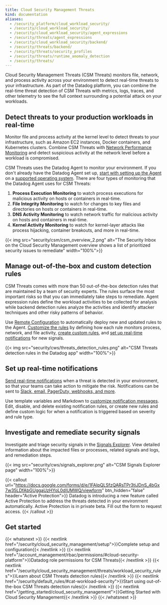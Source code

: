 ```yaml
---
title: Cloud Security Management Threats
kind: documentation
aliases:
  - /security_platform/cloud_workload_security/
  - /security/cloud_workload_security/
  - /security/cloud_workload_security/agent_expressions
  - /security/threats/agent_expressions
  - /security/cloud_workload_security/backend/
  - /security/threats/backend/
  - /security/threats/security_profiles
  - /security/threats/runtime_anomaly_detection
  - /security/threats/
---
```


Cloud Security Management Threats (CSM Threats) monitors file, network, and process activity across your environment to detect real-time threats to your infrastructure. As part of the Datadog platform, you can combine the real-time threat detection of CSM Threats with metrics, logs, traces, and other telemetry to see the full context surrounding a potential attack on your workloads.

## Detect threats to your production workloads in real-time

Monitor file and process activity at the kernel level to detect threats to your infrastructure, such as Amazon EC2 instances, Docker containers, and Kubernetes clusters. Combine CSM Threats with [Network Performance Monitoring][9] and detect suspicious activity at the network level before a workload is compromised.

CSM Threats uses the Datadog Agent to monitor your environment. If you don't already have the Datadog Agent set up, [start with setting up the Agent][2] on a [supported operating system][1]. There are four types of monitoring that the Datadog Agent uses for CSM Threats:

1. **Process Execution Monitoring** to watch process executions for malicious activity on hosts or containers in real-time.
2. **File Integrity Monitoring** to watch for changes to key files and directories on hosts or containers in real-time.
3. **DNS Activity Monitoring** to watch network traffic for malicious activity on hosts and containers in real-time.
4. **Kernel Activity Monitoring** to watch for kernel-layer attacks like process hijacking, container breakouts, and more in real-time.

{{< img src="security/csm/csm_overview_2.png" alt="The Security Inbox on the Cloud Security Management overview shows a list of prioritized security issues to remediate" width="100%">}}

## Manage out-of-the-box and custom detection rules

CSM Threats comes with more than 50 out-of-the-box detection rules that are maintained by a team of security experts. The rules surface the most important risks so that you can immediately take steps to remediate. Agent expression rules define the workload activities to be collected for analysis while backend detection rules analyze the activities and identify attacker techniques and other risky patterns of behavior.

Use [Remote Configuration][7] to automatically deploy new and updated rules to the Agent. [Customize the rules][5] by defining how each rule monitors process, network, and file activity, [create custom rules][6], and [set up real-time notifications](#set-up-real-time-notifications) for new signals.

{{< img src="security/cws/threats_detection_rules.png" alt="CSM Threats detection rules in the Datadog app" width="100%">}}

## Set up real-time notifications

[Send real-time notifications][3] when a threat is detected in your environment, so that your teams can take action to mitigate the risk. Notifications can be sent to [Slack, email, PagerDuty, webhooks, and more][4].

Use template variables and Markdown to [customize notification messages][5]. Edit, disable, and delete existing notification rules, or create new rules and define custom logic for when a notification is triggered based on severity and rule type.

## Investigate and remediate security signals

Investigate and triage security signals in the [Signals Explorer][8]. View detailed information about the impacted files or processes, related signals and logs, and remediation steps.

{{< img src="security/cws/signals_explorer.png" alt="CSM Signals Explorer page" width="100%">}}

{{< callout url="https://docs.google.com/forms/d/e/1FAIpQLSfzQARsTPr3tiJDnS_4bGx7w35LDfAbGUggaUzHYoL0dIUMWQ/viewform" btn_hidden="false" header="Active Protection">}}
Datadog is introducing a new feature called Active Protection to address the threats detected in your environment automatically. Active Protection is in private beta. Fill out the form to request access.
{{< /callout >}}

## Get started

{{< whatsnext >}}
  {{< nextlink href="/security/cloud_security_management/setup">}}Complete setup and configuration{{< /nextlink >}}
  {{< nextlink href="/account_management/rbac/permissions/#cloud-security-platform">}}Datadog role permissions for CSM Threats{{< /nextlink >}}
  {{< nextlink href="/security/cloud_security_management/threats/workload_security_rules">}}Learn about CSM Threats detection rules{{< /nextlink >}}
  {{< nextlink href="/security/default_rules/#cat-workload-security">}}Start using out-of-the-box CSM Threats detection rules{{< /nextlink >}}
  {{< nextlink href="/getting_started/cloud_security_management">}}Getting Started with Cloud Security Management{{< /nextlink >}}
{{< /whatsnext >}}

[1]: /security/cloud_security_management/setup
[2]: /agent/
[3]: /security/notifications/
[4]: /security/notifications/#notification-channels
[5]: /security/notifications/#detection-rule-notifications
[6]: /security/cloud_security_management/threats/agent_expressions
[7]: /agent/remote_config
[8]: /security/cloud_security_management/threats/security_signals
[9]: /network_monitoring/performance/
